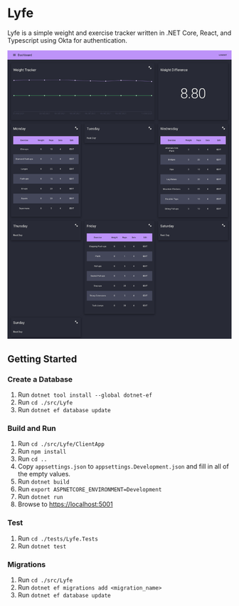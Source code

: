 # Lyfe

Lyfe is a simple weight and exercise tracker written in .NET Core, React, and Typescript using Okta for authentication.

![alt text](extras/screenshot.png "Lyfe")

## Getting Started

### Create a Database

1. Run `dotnet tool install --global dotnet-ef`
2. Run `cd ./src/Lyfe`
3. Run `dotnet ef database update`

### Build and Run

1. Run `cd ./src/Lyfe/ClientApp`
2. Run `npm install`
3. Run `cd ..`
4. Copy `appsettings.json` to `appsettings.Development.json` and fill in all of the empty values.
5. Run `dotnet build`
6. Run `export ASPNETCORE_ENVIRONMENT=Development`
7. Run `dotnet run`
8. Browse to [https://localhost:5001](https://localhost:5001)

### Test

1. Run `cd ./tests/Lyfe.Tests`
2. Run `dotnet test`

### Migrations

1. Run `cd ./src/Lyfe`
2. Run `dotnet ef migrations add <migration_name>`
3. Run `dotnet ef database update`
